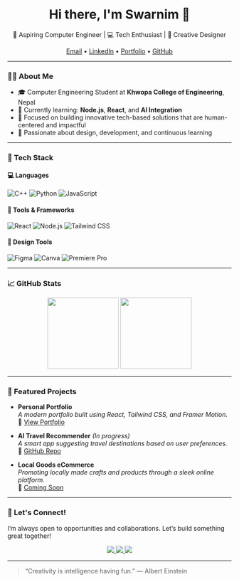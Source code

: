 <!-- Profile Header -->
<h1 align="center">Hi there, I'm Swarnim 👋</h1>
<p align="center">
  🚀 Aspiring Computer Engineer | 💻 Tech Enthusiast | 🎨 Creative Designer
</p>
<p align="center">
  <a href="mailto:contact@swarnimstha.com.np">Email</a> • 
  <a href="https://www.linkedin.com/in/sthaswarnim17/">LinkedIn</a> • 
  <a href="https://www.swarnimstha.com.np/">Portfolio</a> • 
  <a href="https://github.com/sthaswarnim17">GitHub</a>
</p>

---

### 👨‍💻 About Me

- 🎓 Computer Engineering Student at **Khwopa College of Engineering**, Nepal  
- 🎯 Currently learning: **Node.js**, **React**, and **AI Integration**
- 🧠 Focused on building innovative tech-based solutions that are human-centered and impactful
- 🌱 Passionate about design, development, and continuous learning

---

### 🔧 Tech Stack

#### 💻 Languages
![C++](https://img.shields.io/badge/C++-00599C?style=flat&logo=c%2B%2B&logoColor=white)
![Python](https://img.shields.io/badge/Python-3776AB?style=flat&logo=python&logoColor=white)
![JavaScript](https://img.shields.io/badge/JavaScript-F7DF1E?style=flat&logo=javascript&logoColor=black)

#### 🧰 Tools & Frameworks
![React](https://img.shields.io/badge/React-20232A?style=flat&logo=react&logoColor=61DAFB)
![Node.js](https://img.shields.io/badge/Node.js-339933?style=flat&logo=node.js&logoColor=white)
![Tailwind CSS](https://img.shields.io/badge/Tailwind_CSS-38B2AC?style=flat&logo=tailwind-css&logoColor=white)

#### 🎨 Design Tools
![Figma](https://img.shields.io/badge/Figma-F24E1E?style=flat&logo=figma&logoColor=white)
![Canva](https://img.shields.io/badge/Canva-00C4CC?style=flat&logo=canva&logoColor=white)
![Premiere Pro](https://img.shields.io/badge/Premiere_Pro-9999FF?style=flat&logo=adobe-premiere-pro&logoColor=white)

---

### 📈 GitHub Stats

<p align="center">
  <img height="160em" src="https://github-readme-stats.vercel.app/api?username=sthaswarnim17&show_icons=true&theme=github_dark" />
  <img height="160em" src="https://github-readme-streak-stats.herokuapp.com?user=sthaswarnim17&theme=github-dark&date_format=M%20j%5B%2C%20Y%5D" />
</p>

---

### 📌 Featured Projects

- **Personal Portfolio**  
  _A modern portfolio built using React, Tailwind CSS, and Framer Motion._  
  🔗 [View Portfolio](https://sthaswarnim17.github.io)

- **AI Travel Recommender** *(In progress)*  
  _A smart app suggesting travel destinations based on user preferences._  
  🔗 [GitHub Repo](https://github.com/sthaswarnim17)

- **Local Goods eCommerce**  
  _Promoting locally made crafts and products through a sleek online platform._  
  🔗 [Coming Soon](#)

---

### 🤝 Let's Connect!

I’m always open to opportunities and collaborations. Let’s build something great together!

<p align="center">
  <a href="contact@swarnimstha.com.np">
    <img src="https://img.shields.io/badge/Gmail-D14836?style=flat&logo=gmail&logoColor=white"/>
  </a>
  <a href="https://www.linkedin.com/in/sthaswarnim17/">
    <img src="https://img.shields.io/badge/LinkedIn-blue?style=flat&logo=linkedin&logoColor=white"/>
  </a>
  <a href="https://www.swarnimstha.com.np/">
    <img src="https://img.shields.io/badge/Portfolio-000000?style=flat&logo=About.me&logoColor=white"/>
  </a>
</p>

---

> “Creativity is intelligence having fun.” — Albert Einstein
